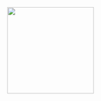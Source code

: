 <img src=https://github.com/user-attachments/assets/7fd0c855-6d0c-4cb1-95b1-d65e77cd214d width=200px />
